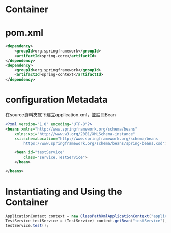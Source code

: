 # Container

# pom.xml

```xml
<dependency>
    <groupId>org.springframework</groupId>
    <artifactId>spring-core</artifactId>
</dependency>
<dependency>
    <groupId>org.springframework</groupId>
    <artifactId>spring-context</artifactId>
</dependency>
```

# configuration Metadata
在source資料夾底下建立application.xml，並註冊Bean

```xml
<?xml version="1.0" encoding="UTF-8"?>
<beans xmlns="http://www.springframework.org/schema/beans"
    xmlns:xsi="http://www.w3.org/2001/XMLSchema-instance"
    xsi:schemaLocation="http://www.springframework.org/schema/beans
        https://www.springframework.org/schema/beans/spring-beans.xsd">

    <bean id="testService"
        class="service.TestService">
    </bean>

</beans>
```

# Instantiating and Using the Container

```java
ApplicationContext context = new ClassPathXmlApplicationContext("application.xml");
TestService testService = (TestService) context.getBean("testService");
testService.test();
```

